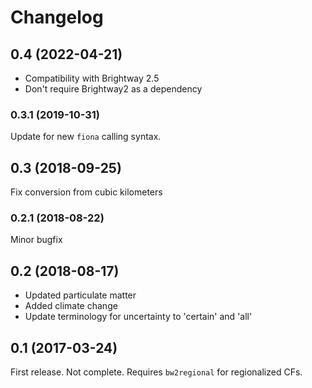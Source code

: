 # Changelog

## 0.4 (2022-04-21)

* Compatibility with Brightway 2.5
* Don't require Brightway2 as a dependency

### 0.3.1 (2019-10-31)

Update for new `fiona` calling syntax.

## 0.3 (2018-09-25)

Fix conversion from cubic kilometers

### 0.2.1 (2018-08-22)

Minor bugfix

## 0.2 (2018-08-17)

- Updated particulate matter
- Added climate change
- Update terminology for uncertainty to 'certain' and 'all'

## 0.1 (2017-03-24)

First release. Not complete. Requires `bw2regional` for regionalized CFs.
